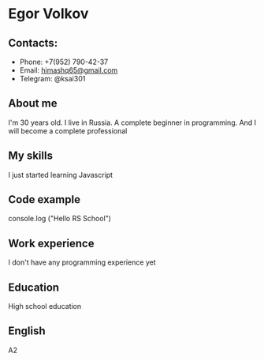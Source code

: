 # Egor Volkov

## Contacts:
* Phone: +7(952) 790-42-37
* Email: himashq65@gmail.com
* Telegram: @ksai301
## About me
I'm 30 years old. I live in Russia. A complete beginner in programming. And I will become a complete professional
## My skills 
I just started learning Javascript
## Code example
console.log ("Hello RS School")

## Work experience
I don't have any programming experience yet

## Education 
High school education

## English
A2